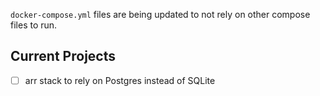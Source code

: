 `docker-compose.yml` files are being updated to not rely on other compose files to run.

## Current Projects
- [ ] arr stack to rely on Postgres instead of SQLite
